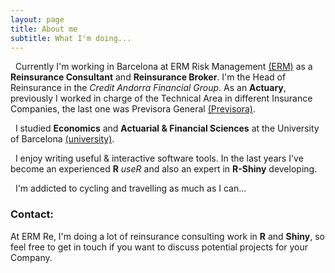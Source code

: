 ```yaml
---
layout: page
title: About me
subtitle: What I'm doing...
---
```


<i class="fa fa-briefcase"></i> &nbsp; Currently I'm working in Barcelona at ERM Risk Management [(ERM)](http://ermgrupo.com) as a **Reinsurance Consultant** and **Reinsurance Broker**. I'm the Head of Reinsurance in the *Credit Andorra Financial Group*. As an **Actuary**, previously I worked in charge of the Technical Area in different Insurance Companies, the last one was Previsora General [(Previsora)](http://previsorageneral.com).

<i class="fa fa-graduation-cap"></i> &nbsp; I studied **Economics** and **Actuarial & Financial Sciences** at the University of Barcelona [(university)](http://ub.edu).

<i class="fa fa-user"></i> &nbsp; I enjoy writing useful & interactive software tools. In the last years I've become an experienced **R** *useR* and also an expert in **R-Shiny** developing. 

<i class="fa fa-heart"></i> &nbsp; I'm addicted to cycling and travelling as much as I can...
<br>

### Contact:
At ERM Re, I'm doing a lot of reinsurance consulting work in **R** and **Shiny**, so feel free to get in touch if you want to discuss potential projects for your Company.

